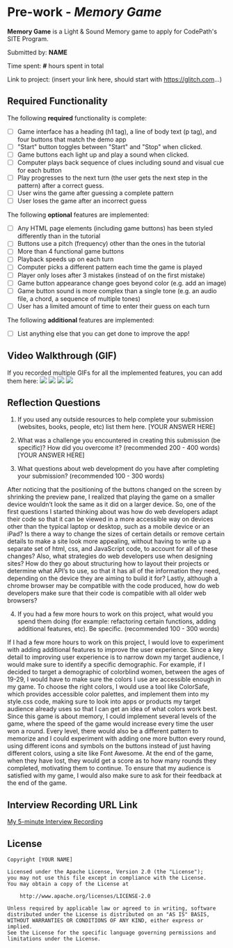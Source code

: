 # Pre-work - *Memory Game*

**Memory Game** is a Light & Sound Memory game to apply for CodePath's SITE Program. 

Submitted by: **NAME**

Time spent: **#** hours spent in total

Link to project: (insert your link here, should start with https://glitch.com...)

## Required Functionality

The following **required** functionality is complete:

* [ ] Game interface has a heading (h1 tag), a line of body text (p tag), and four buttons that match the demo app
* [ ] "Start" button toggles between "Start" and "Stop" when clicked. 
* [ ] Game buttons each light up and play a sound when clicked. 
* [ ] Computer plays back sequence of clues including sound and visual cue for each button
* [ ] Play progresses to the next turn (the user gets the next step in the pattern) after a correct guess. 
* [ ] User wins the game after guessing a complete pattern
* [ ] User loses the game after an incorrect guess

The following **optional** features are implemented:

* [ ] Any HTML page elements (including game buttons) has been styled differently than in the tutorial
* [ ] Buttons use a pitch (frequency) other than the ones in the tutorial
* [ ] More than 4 functional game buttons
* [ ] Playback speeds up on each turn
* [ ] Computer picks a different pattern each time the game is played
* [ ] Player only loses after 3 mistakes (instead of on the first mistake)
* [ ] Game button appearance change goes beyond color (e.g. add an image)
* [ ] Game button sound is more complex than a single tone (e.g. an audio file, a chord, a sequence of multiple tones)
* [ ] User has a limited amount of time to enter their guess on each turn

The following **additional** features are implemented:

- [ ] List anything else that you can get done to improve the app!

## Video Walkthrough (GIF)

If you recorded multiple GIFs for all the implemented features, you can add them here:
![](http://g.recordit.co/mU3lHLzKUm.gif)
![](http://g.recordit.co/XjndePdcl6.gif)
![](http://g.recordit.co/JUtGzKxIHt.gif)
![](gif4-link-here)

## Reflection Questions
1. If you used any outside resources to help complete your submission (websites, books, people, etc) list them here. 
[YOUR ANSWER HERE]

2. What was a challenge you encountered in creating this submission (be specific)? How did you overcome it? (recommended 200 - 400 words) 
[YOUR ANSWER HERE]

3. What questions about web development do you have after completing your submission? (recommended 100 - 300 words) 

After noticing that the positioning of the buttons changed on the screen by shrinking the preview pane, I realized that playing the game on a smaller device wouldn’t look the same as it did on a larger device. So, one of the first questions I started thinking about was how do web developers adapt their code so that it can be viewed in a more accessible way on devices other than the typical laptop or desktop, such as a mobile device or an iPad? Is there a way to change the sizes of certain details or remove certain details to make a site look more appealing, without having to write up a separate set of html, css, and JavaScript code, to account for all of these changes? Also, what strategies do web developers use when designing sites? How do they go about structuring how to layout their projects or determine what API’s to use, so that it has all of the information they need, depending on the device they are aiming to build it for? Lastly, although a chrome browser may be compatible with the code produced, how do web developers make sure that their code is compatible with all older web browsers? 

4. If you had a few more hours to work on this project, what would you spend them doing (for example: refactoring certain functions, adding additional features, etc). Be specific. (recommended 100 - 300 words) 

If I had a few more hours to work on this project, I would love to experiment with adding additional features to improve the user experience. Since a key detail to improving user experience is to narrow down my target audience, I would make sure to identify a specific demographic. For example, if I decided to target a demographic of colorblind women, between the ages of 19-29, I would have to make sure the colors I use are accessible enough in my game. To choose the right colors, I would use a tool like ColorSafe, which provides accessible color palettes, and implement them into my style.css code, making sure to look into apps or products my target audience already uses so that I can get an idea of what colors work best. Since this game is about memory, I could implement several levels of the game, where the speed of the game would increase every time the user won a round. Every level, there would also be a different pattern to memorize and I could experiment with adding one more button every round, using different icons and symbols on the buttons instead of just having different colors, using a site like Font Awesome. At the end of the game, when they have lost, they would get a score as to how many rounds they completed, motivating them to continue. To ensure that my audience is satisfied with my game, I would also make sure to ask for their feedback at the end of the game.



## Interview Recording URL Link

[My 5-minute Interview Recording](your-link-here)


## License

    Copyright [YOUR NAME]

    Licensed under the Apache License, Version 2.0 (the "License");
    you may not use this file except in compliance with the License.
    You may obtain a copy of the License at

        http://www.apache.org/licenses/LICENSE-2.0

    Unless required by applicable law or agreed to in writing, software
    distributed under the License is distributed on an "AS IS" BASIS,
    WITHOUT WARRANTIES OR CONDITIONS OF ANY KIND, either express or implied.
    See the License for the specific language governing permissions and
    limitations under the License.
